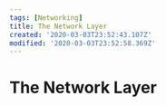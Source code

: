 ```yaml
---
tags: [Networking]
title: The Network Layer
created: '2020-03-03T23:52:43.107Z'
modified: '2020-03-03T23:52:58.369Z'
---
```


# The Network Layer
